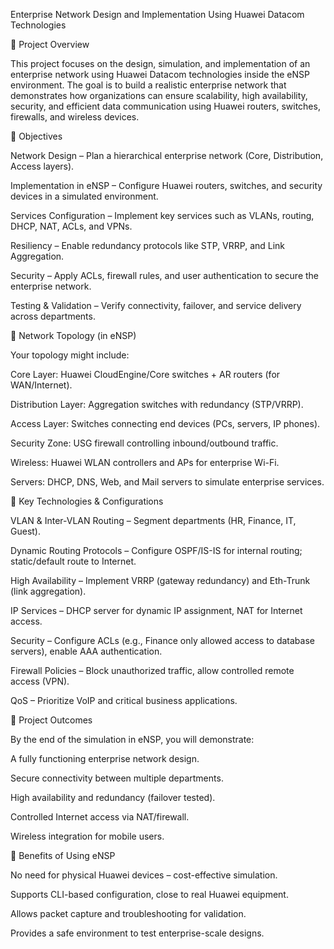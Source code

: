 Enterprise Network Design and Implementation Using Huawei Datacom Technologies

🔹 Project Overview

This project focuses on the design, simulation, and implementation of an enterprise network using Huawei Datacom technologies inside the eNSP environment. The goal is to build a realistic enterprise network that demonstrates how organizations can ensure scalability, high availability, security, and efficient data communication using Huawei routers, switches, firewalls, and wireless devices.

🔹 Objectives

Network Design – Plan a hierarchical enterprise network (Core, Distribution, Access layers).

Implementation in eNSP – Configure Huawei routers, switches, and security devices in a simulated environment.

Services Configuration – Implement key services such as VLANs, routing, DHCP, NAT, ACLs, and VPNs.

Resiliency – Enable redundancy protocols like STP, VRRP, and Link Aggregation.

Security – Apply ACLs, firewall rules, and user authentication to secure the enterprise network.

Testing & Validation – Verify connectivity, failover, and service delivery across departments.

🔹 Network Topology (in eNSP)

Your topology might include:

Core Layer: Huawei CloudEngine/Core switches + AR routers (for WAN/Internet).

Distribution Layer: Aggregation switches with redundancy (STP/VRRP).

Access Layer: Switches connecting end devices (PCs, servers, IP phones).

Security Zone: USG firewall controlling inbound/outbound traffic.

Wireless: Huawei WLAN controllers and APs for enterprise Wi-Fi.

Servers: DHCP, DNS, Web, and Mail servers to simulate enterprise services.

🔹 Key Technologies & Configurations

VLAN & Inter-VLAN Routing – Segment departments (HR, Finance, IT, Guest).

Dynamic Routing Protocols – Configure OSPF/IS-IS for internal routing; static/default route to Internet.

High Availability – Implement VRRP (gateway redundancy) and Eth-Trunk (link aggregation).

IP Services – DHCP server for dynamic IP assignment, NAT for Internet access.

Security – Configure ACLs (e.g., Finance only allowed access to database servers), enable AAA authentication.

Firewall Policies – Block unauthorized traffic, allow controlled remote access (VPN).

QoS – Prioritize VoIP and critical business applications.

🔹 Project Outcomes

By the end of the simulation in eNSP, you will demonstrate:

A fully functioning enterprise network design.

Secure connectivity between multiple departments.

High availability and redundancy (failover tested).

Controlled Internet access via NAT/firewall.

Wireless integration for mobile users.

🔹 Benefits of Using eNSP

No need for physical Huawei devices – cost-effective simulation.

Supports CLI-based configuration, close to real Huawei equipment.

Allows packet capture and troubleshooting for validation.

Provides a safe environment to test enterprise-scale designs.
